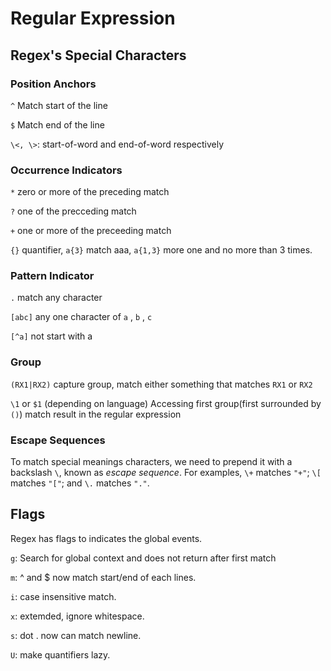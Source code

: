 # Regular Expression

## Regex's Special Characters

### Position Anchors

`^` Match start of the line

`$` Match end of the line

`\<, \>`: start-of-word and end-of-word respectively

### Occurrence Indicators

`*` zero or more of the preceding match

`?` one of the precceding match

`+` one or more of the preceeding match

`{}` quantifier, `a{3}` match aaa, `a{1,3}` more one and no more than 3 times.

### Pattern Indicator

`.` match any character

`[abc]` any one character of `a` , `b` , `c`

`[^a]` not start with a

### Group

`(RX1|RX2)` capture group, match either something that matches `RX1` or `RX2`

`\1` or `$1` (depending on language) Accessing first group(first surrounded by `()`) match result in the regular expression

### Escape Sequences

To match special meanings characters, we need to prepend it with a backslash `\`, known as *escape sequence*. For examples, `\+` matches `"+"`; `\[` matches `"["`; and `\.` matches `"."`.

## Flags

Regex has flags to indicates the global events.

`g`:  Search for global context and does not return after first match

`m`: ^ and $ now match start/end of each lines.

`i`: case insensitive match.

`x`: extemded, ignore whitespace.

`s`: dot . now can match newline.

`U`: make quantifiers lazy.

